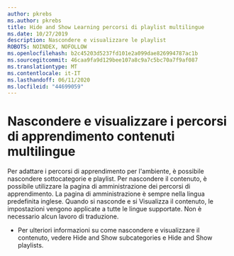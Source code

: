 ```yaml
---
author: pkrebs
ms.author: pkrebs
title: Hide and Show Learning percorsi di playlist multilingue
ms.date: 10/27/2019
description: Nascondere e visualizzare le playlist
ROBOTS: NOINDEX, NOFOLLOW
ms.openlocfilehash: b2c45203d5237fd101e2a099dae826994787ac1b
ms.sourcegitcommit: 46caa9fa9d129bee107a8c9a7c5bc70a7f9af087
ms.translationtype: MT
ms.contentlocale: it-IT
ms.lasthandoff: 06/11/2020
ms.locfileid: "44699059"
---
```

# <a name="hide-and-show-learning-pathways-multilingual-content"></a>Nascondere e visualizzare i percorsi di apprendimento contenuti multilingue 

Per adattare i percorsi di apprendimento per l'ambiente, è possibile nascondere sottocategorie e playlist. Per nascondere il contenuto, è possibile utilizzare la pagina di amministrazione dei percorsi di apprendimento. La pagina di amministrazione è sempre nella lingua predefinita inglese. Quando si nasconde e si Visualizza il contenuto, le impostazioni vengono applicate a tutte le lingue supportate. Non è necessario alcun lavoro di traduzione. 

- Per ulteriori informazioni su come nascondere e visualizzare il contenuto, vedere Hide and Show subcategories e Hide and Show playlists. 



